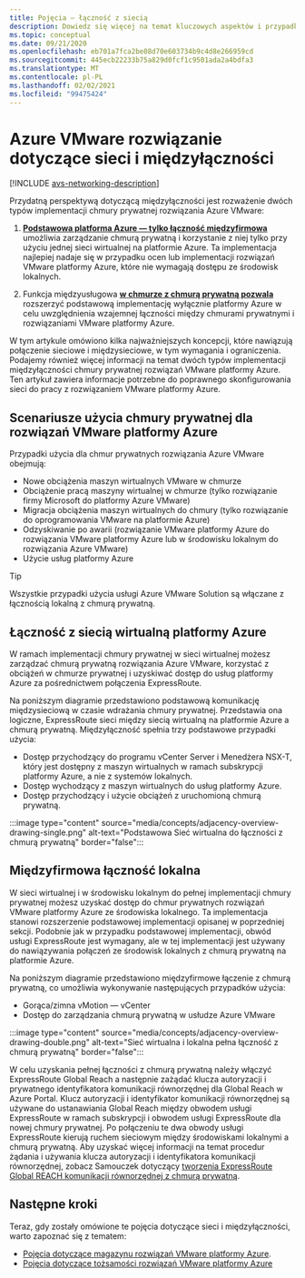 ```yaml
---
title: Pojęcia — łączność z siecią
description: Dowiedz się więcej na temat kluczowych aspektów i przypadków użycia sieci i połączeń z platformą Azure VMware.
ms.topic: conceptual
ms.date: 09/21/2020
ms.openlocfilehash: eb701a7fca2be08d70e603734b9c4d8e266959cd
ms.sourcegitcommit: 445ecb22233b75a829d0fcf1c9501ada2a4bdfa3
ms.translationtype: MT
ms.contentlocale: pl-PL
ms.lasthandoff: 02/02/2021
ms.locfileid: "99475424"
---
```

# <a name="azure-vmware-solution-networking-and-interconnectivity-concepts"></a>Azure VMware rozwiązanie dotyczące sieci i międzyłączności

[!INCLUDE [avs-networking-description](includes/azure-vmware-solution-networking-description.md)]

Przydatną perspektywą dotyczącą międzyłączności jest rozważenie dwóch typów implementacji chmury prywatnej rozwiązania Azure VMware:

1. [**Podstawowa platforma Azure — tylko łączność międzyfirmowa**](#azure-virtual-network-interconnectivity) umożliwia zarządzanie chmurą prywatną i korzystanie z niej tylko przy użyciu jednej sieci wirtualnej na platformie Azure. Ta implementacja najlepiej nadaje się w przypadku ocen lub implementacji rozwiązań VMware platformy Azure, które nie wymagają dostępu ze środowisk lokalnych.

1. Funkcja międzyusługowa [**w chmurze z chmurą prywatną pozwala**](#on-premises-interconnectivity) rozszerzyć podstawową implementację wyłącznie platformy Azure w celu uwzględnienia wzajemnej łączności między chmurami prywatnymi i rozwiązaniami VMware platformy Azure.
 
W tym artykule omówiono kilka najważniejszych koncepcji, które nawiązują połączenie sieciowe i międzysieciowe, w tym wymagania i ograniczenia. Podajemy również więcej informacji na temat dwóch typów implementacji międzyłączności chmury prywatnej rozwiązań VMware platformy Azure. Ten artykuł zawiera informacje potrzebne do poprawnego skonfigurowania sieci do pracy z rozwiązaniem VMware platformy Azure.

## <a name="azure-vmware-solution-private-cloud-use-cases"></a>Scenariusze użycia chmury prywatnej dla rozwiązań VMware platformy Azure

Przypadki użycia dla chmur prywatnych rozwiązania Azure VMware obejmują:
- Nowe obciążenia maszyn wirtualnych VMware w chmurze
- Obciążenie pracą maszyny wirtualnej w chmurze (tylko rozwiązanie firmy Microsoft do platformy Azure VMware)
- Migracja obciążenia maszyn wirtualnych do chmury (tylko rozwiązanie do oprogramowania VMware na platformie Azure)
- Odzyskiwanie po awarii (rozwiązanie VMware platformy Azure do rozwiązania VMware platformy Azure lub w środowisku lokalnym do rozwiązania Azure VMware)
- Użycie usług platformy Azure

> [!TIP]
> Wszystkie przypadki użycia usługi Azure VMware Solution są włączane z łącznością lokalną z chmurą prywatną.

## <a name="azure-virtual-network-interconnectivity"></a>Łączność z siecią wirtualną platformy Azure

W ramach implementacji chmury prywatnej w sieci wirtualnej możesz zarządzać chmurą prywatną rozwiązania Azure VMware, korzystać z obciążeń w chmurze prywatnej i uzyskiwać dostęp do usług platformy Azure za pośrednictwem połączenia ExpressRoute. 

Na poniższym diagramie przedstawiono podstawową komunikację międzysieciową w czasie wdrażania chmury prywatnej. Przedstawia ona logiczne, ExpressRoute sieci między siecią wirtualną na platformie Azure a chmurą prywatną. Międzyłączność spełnia trzy podstawowe przypadki użycia:
* Dostęp przychodzący do programu vCenter Server i Menedżera NSX-T, który jest dostępny z maszyn wirtualnych w ramach subskrypcji platformy Azure, a nie z systemów lokalnych. 
* Dostęp wychodzący z maszyn wirtualnych do usług platformy Azure. 
* Dostęp przychodzący i użycie obciążeń z uruchomioną chmurą prywatną.

:::image type="content" source="media/concepts/adjacency-overview-drawing-single.png" alt-text="Podstawowa Sieć wirtualna do łączności z chmurą prywatną" border="false":::

## <a name="on-premises-interconnectivity"></a>Międzyfirmowa łączność lokalna

W sieci wirtualnej i w środowisku lokalnym do pełnej implementacji chmury prywatnej możesz uzyskać dostęp do chmur prywatnych rozwiązań VMware platformy Azure ze środowiska lokalnego. Ta implementacja stanowi rozszerzenie podstawowej implementacji opisanej w poprzedniej sekcji. Podobnie jak w przypadku podstawowej implementacji, obwód usługi ExpressRoute jest wymagany, ale w tej implementacji jest używany do nawiązywania połączeń ze środowisk lokalnych z chmurą prywatną na platformie Azure. 

Na poniższym diagramie przedstawiono międzyfirmowe łączenie z chmurą prywatną, co umożliwia wykonywanie następujących przypadków użycia:
* Gorąca/zimna vMotion — vCenter
* Dostęp do zarządzania chmurą prywatną w usłudze Azure VMware

:::image type="content" source="media/concepts/adjacency-overview-drawing-double.png" alt-text="Sieć wirtualna i lokalna pełna łączność z chmurą prywatną" border="false":::

W celu uzyskania pełnej łączności z chmurą prywatną należy włączyć ExpressRoute Global Reach a następnie zażądać klucza autoryzacji i prywatnego identyfikatora komunikacji równorzędnej dla Global Reach w Azure Portal. Klucz autoryzacji i identyfikator komunikacji równorzędnej są używane do ustanawiania Global Reach między obwodem usługi ExpressRoute w ramach subskrypcji i obwodem usługi ExpressRoute dla nowej chmury prywatnej. Po połączeniu te dwa obwody usługi ExpressRoute kierują ruchem sieciowym między środowiskami lokalnymi a chmurą prywatną.  Aby uzyskać więcej informacji na temat procedur żądania i używania klucza autoryzacji i identyfikatora komunikacji równorzędnej, zobacz Samouczek dotyczący [tworzenia ExpressRoute Global REACH komunikacji równorzędnej z chmurą prywatną](tutorial-expressroute-global-reach-private-cloud.md).

## <a name="next-steps"></a>Następne kroki 

Teraz, gdy zostały omówione te pojęcia dotyczące sieci i międzyłączności, warto zapoznać się z tematem:

- [Pojęcia dotyczące magazynu rozwiązań VMware platformy Azure](concepts-storage.md).
- [Pojęcia dotyczące tożsamości rozwiązań VMware platformy Azure](concepts-identity.md)

<!-- LINKS - external -->
[enable Global Reach]: ../expressroute/expressroute-howto-set-global-reach.md

<!-- LINKS - internal -->


